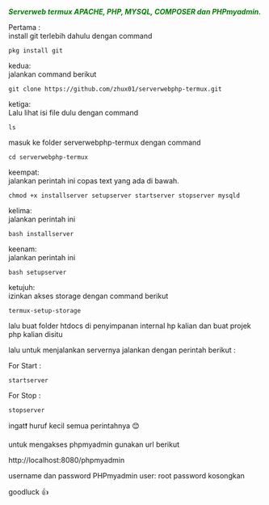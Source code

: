 <span style="color: green;">***Serverweb termux APACHE, PHP, MYSQL, COMPOSER dan PHPmyadmin.***</span>

Pertama : <br>
install git terlebih dahulu dengan command
```text
pkg install git
```


kedua:<br>
jalankan command berikut
```text
git clone https://github.com/zhux01/serverwebphp-termux.git
```

ketiga:<br>
Lalu lihat isi file dulu dengan command <br>
```text
ls
```
masuk ke folder serverwebphp-termux dengan command 
```text
cd serverwebphp-termux
```

keempat:<br>
jalankan perintah ini copas text yang ada di bawah.
```text
chmod +x installserver setupserver startserver stopserver mysqld
```

kelima: <br>
jalankan perintah ini
```text
bash installserver
```

keenam: <br>
jalankan perintah ini
```text
bash setupserver
```

ketujuh:<br>
izinkan akses storage dengan command berikut
```text
termux-setup-storage
```

lalu buat folder htdocs di penyimpanan internal hp kalian dan buat projek php kalian disitu

lalu untuk menjalankan servernya jalankan dengan perintah berikut :

For Start :
```text
startserver
```
For Stop :
```text
stopserver
```

ingat❗ huruf kecil semua perintahnya 😊

untuk mengakses phpmyadmin gunakan url berikut

http://localhost:8080/phpmyadmin

username dan password PHPmyadmin
user: root
password kosongkan

goodluck 👍
